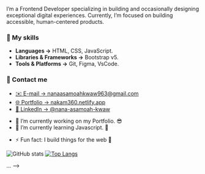 I’m a Frontend Developer specializing in building and occasionally designing exceptional digital experiences. Currently, I’m focused on building accessible, 
human-centered products.

### 🚀 My skills

- **Languages →** HTML, CSS, JavaScript.
- **Libraries & Frameworks →** Bootstrap v5.
- **Tools & Platforms →** Git, Figma, VsCode.

### 👥 Contact me

- [✉️ E-mail → nanaasamoahkwaw963@gmail.com](mailto:nanaasamoahkwaw963@gmail.com)
- [🌐 Portfolio → nakam360.netlify.app](https://nakam360.netlify.app/)
- [👥 LinkedIn → @nana-asamoah-kwaw](https://www.linkedin.com/in/nana-asamoah-kwaw/)

<!--**Nakamcode/Nakamcode** is a ✨ _special_ ✨ repository because its `README.md` (this file) appears on your GitHub profile. -->

<!-- Here are some ideas to get you started: -->

- 🔭 I’m currently working on my Portfolio. 😎
- 🌱 I’m currently learning Javascript. 🥱
<!-- - 👯 I’m looking to collaborate on ...
- 🤔 I’m looking for help with ...
- 💬 Ask me about ...
- 📫 How to reach me: ...
- 😄 Pronouns: ... -->
- ⚡ Fun fact: I build things for the web 💢

![GitHub stats](https://github-readme-stats.vercel.app/api?username=nakamcode&show_icons=true&theme=dracula)
[![Top Langs](https://github-readme-stats.vercel.app/api/top-langs/?username=nakamcode&layout=compact)](https://github.com/anuraghazra/github-readme-stats)

 ...
-->
